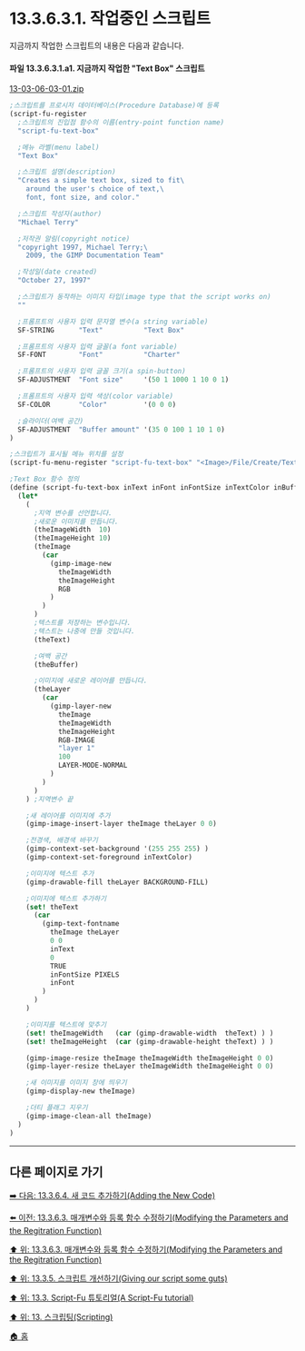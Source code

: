 # 13.3.6.3.1. 작업중인 스크립트
지금까지 작업한 스크립트의 내용은 다음과 같습니다.

#### 파일 13.3.6.3.1.a1. 지금까지 작업한 "Text Box" 스크립트
[13-03-06-03-01.zip](https://github.com/wonder13662/gimp/files/15140865/13-03-06-03-01.zip)

```scheme
;스크립트를 프로시저 데이터베이스(Procedure Database)에 등록
(script-fu-register
  ;스크립트의 진입점 함수의 이름(entry-point function name)
  "script-fu-text-box"

  ;메뉴 라벨(menu label)
  "Text Box"

  ;스크립트 설명(description)
  "Creates a simple text box, sized to fit\
    around the user's choice of text,\
    font, font size, and color."

  ;스크립트 작성자(author)
  "Michael Terry"

  ;저작권 알림(copyright notice)
  "copyright 1997, Michael Terry;\
    2009, the GIMP Documentation Team"

  ;작성일(date created)
  "October 27, 1997"

  ;스크립트가 동작하는 이미지 타입(image type that the script works on)
  ""

  ;프롬프트의 사용자 입력 문자열 변수(a string variable)
  SF-STRING      "Text"          "Text Box"

  ;프롬프트의 사용자 입력 글꼴(a font variable)
  SF-FONT        "Font"          "Charter"

  ;프롬프트의 사용자 입력 글꼴 크기(a spin-button)
  SF-ADJUSTMENT  "Font size"     '(50 1 1000 1 10 0 1)

  ;프롬프트의 사용자 입력 색상(color variable)
  SF-COLOR       "Color"         '(0 0 0)

  ;슬라이더(여백 공간)
  SF-ADJUSTMENT  "Buffer amount" '(35 0 100 1 10 1 0)
)

;스크립트가 표시될 메뉴 위치를 설정
(script-fu-menu-register "script-fu-text-box" "<Image>/File/Create/Text")

;Text Box 함수 정의
(define (script-fu-text-box inText inFont inFontSize inTextColor inBufferAmount)
  (let*
    (
      ;지역 변수를 선언합니다.
      ;새로운 이미지를 만듭니다.
      (theImageWidth  10)
      (theImageHeight 10)
      (theImage
        (car
          (gimp-image-new
            theImageWidth
            theImageHeight
            RGB
          )
        )
      )
      ;텍스트를 저장하는 변수입니다.
      ;텍스트는 나중에 만들 것입니다.
      (theText)

      ;여백 공간
      (theBuffer)

      ;이미지에 새로운 레이어를 만듭니다.
      (theLayer
        (car
          (gimp-layer-new
            theImage
            theImageWidth
            theImageHeight
            RGB-IMAGE
            "layer 1"
            100
            LAYER-MODE-NORMAL
          )
        )
      )
    ) ;지역변수 끝

    ;새 레이어를 이미지에 추가
    (gimp-image-insert-layer theImage theLayer 0 0)

    ;전경색, 배경색 바꾸기
    (gimp-context-set-background '(255 255 255) )
    (gimp-context-set-foreground inTextColor)

    ;이미지에 텍스트 추가
    (gimp-drawable-fill theLayer BACKGROUND-FILL)

    ;이미지에 텍스트 추가하기
    (set! theText
      (car
        (gimp-text-fontname
          theImage theLayer
          0 0
          inText
          0
          TRUE
          inFontSize PIXELS
          inFont
        )
      )
    )

    ;이미지를 텍스트에 맞추기
    (set! theImageWidth   (car (gimp-drawable-width  theText) ) )
    (set! theImageHeight  (car (gimp-drawable-height theText) ) )

    (gimp-image-resize theImage theImageWidth theImageHeight 0 0)
    (gimp-layer-resize theLayer theImageWidth theImageHeight 0 0)

    ;새 이미지를 이미지 창에 띄우기
    (gimp-display-new theImage)

    ;더티 플래그 지우기
    (gimp-image-clean-all theImage)
  )
)
```

***

## 다른 페이지로 가기

[➡️ 다음: 13.3.6.4. 새 코드 추가하기(Adding the New Code)](./13-03-06-04-adding_the_new_code.md)

[⬅️ 이전: 13.3.6.3. 매개변수와 등록 함수 수정하기(Modifying the Parameters and the Regitration Function)](./13-03-06-03-00-modifying_the_parameters_and_the_regitration_function.md)

[⬆️ 위: 13.3.6.3. 매개변수와 등록 함수 수정하기(Modifying the Parameters and the Regitration Function)](./13-03-06-03-00-modifying_the_parameters_and_the_regitration_function.md)

[⬆️ 위: 13.3.5. 스크립트 개선하기(Giving our script some guts)](./13-03-05-00-giving-our-script-some-guts.md)

[⬆️ 위: 13.3. Script-Fu 튜토리얼(A Script-Fu tutorial)](./13-03-00-a-script-fu-tutorial.md)

[⬆️ 위: 13. 스크립팅(Scripting)](./13-00-scripting.md)

[🏠 홈](./00-home.md)